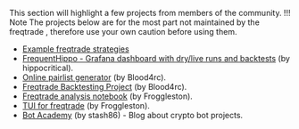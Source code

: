 This section will highlight a few projects from members of the community.
!!! Note
    The projects below are for the most part not maintained by the freqtrade , therefore use your own caution before using them.

- [Example freqtrade strategies](https://github.com/freqtrade/freqtrade-strategies/)
- [FrequentHippo - Grafana dashboard with dry/live runs and backtests](http://frequenthippo.ddns.net:3000/) (by hippocritical).
- [Online pairlist generator](https://remotepairlist.com/) (by Blood4rc).
- [Freqtrade Backtesting Project](https://bt.robot.co.network/) (by Blood4rc).
- [Freqtrade analysis notebook](https://github.com/froggleston/freqtrade_analysis_notebook) (by Froggleston).
- [TUI for freqtrade](https://github.com/froggleston/freqtrade-frogtrade9000) (by Froggleston).
- [Bot Academy](https://botacademy.ddns.net/) (by stash86) - Blog about crypto bot projects.
